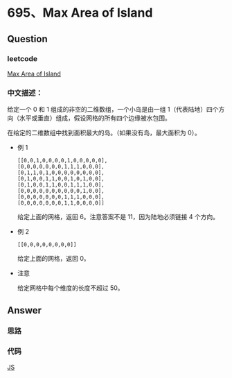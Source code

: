 # 695、Max Area of Island

## Question

### leetcode

[Max Area of Island](https://leetcode.com/problems/max-area-of-island/description/)

### 中文描述：

给定一个 0 和 1 组成的非空的二维数组，一个小岛是由一组 1（代表陆地）四个方向（水平或垂直）组成，假设网格的所有四个边缘被水包围。

在给定的二维数组中找到面积最大的岛。（如果没有岛，最大面积为 0）。

* 例 1

  ```
  [[0,0,1,0,0,0,0,1,0,0,0,0,0],
  [0,0,0,0,0,0,0,1,1,1,0,0,0],
  [0,1,1,0,1,0,0,0,0,0,0,0,0],
  [0,1,0,0,1,1,0,0,1,0,1,0,0],
  [0,1,0,0,1,1,0,0,1,1,1,0,0],
  [0,0,0,0,0,0,0,0,0,0,1,0,0],
  [0,0,0,0,0,0,0,1,1,1,0,0,0],
  [0,0,0,0,0,0,0,1,1,0,0,0,0]]
  ```

  给定上面的网格，返回 6。注意答案不是 11，因为陆地必须链接 4 个方向。

* 例 2

  ```
  [[0,0,0,0,0,0,0,0]]
  ```

  给定上面的网格，返回 0。

* 注意

  给定网格中每个维度的长度不超过 50。

## Answer

### 思路

### 代码

[JS]()

```

```
